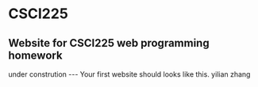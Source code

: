 # CSCI225
Website for CSCI225 web programming homework 
---
under constrution --- Your first website should looks like this.  yilian zhang

